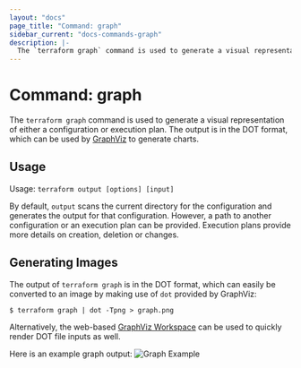 ```yaml
---
layout: "docs"
page_title: "Command: graph"
sidebar_current: "docs-commands-graph"
description: |-
  The `terraform graph` command is used to generate a visual representation of either a configuration or execution plan. The output is in the DOT format, which can be used by GraphViz to generate charts.
---
```


# Command: graph

The `terraform graph` command is used to generate a visual
representation of either a configuration or execution plan.
The output is in the DOT format, which can be used by
[GraphViz](http://www.graphviz.org) to generate charts.


## Usage

Usage: `terraform output [options] [input]`

By default, `output` scans the current directory for the configuration
and generates the output for that configuration. However, a path to
another configuration or an execution plan can be provided. Execution plans
provide more details on creation, deletion or changes.

## Generating Images

The output of `terraform graph` is in the DOT format, which can
easily be converted to an image by making use of `dot` provided
by GraphViz:

```
$ terraform graph | dot -Tpng > graph.png
```

Alternatively, the web-based [GraphViz Workspace](http://graphviz-dev.appspot.com)
can be used to quickly render DOT file inputs as well.

Here is an example graph output:
![Graph Example](graph-example.png)


